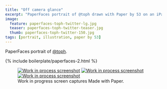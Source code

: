 ```yaml
---
title: "Off camera glance"
excerpt: "PaperFaces portrait of @toph drawn with Paper by 53 on an iPad."
image: 
  feature: paperfaces-toph-twitter-lg.jpg
  teaser: paperfaces-toph-twitter-teaser.jpg
  thumb: paperfaces-toph-twitter-150.jpg
tags: [portrait, illustration, paper by 53]
---
```


PaperFaces portrait of [@toph](http://twitter.com/toph).

{% include boilerplate/paperfaces-2.html %}

<figure class="third">
  <a href="{{ site.url }}/images/paperfaces-toph-process-1-lg.jpg"><img src="{{ site.url }}/images/paperfaces-toph-process-1-600.jpg" alt="Work in process screenshot"></a>
  <a href="{{ site.url }}/images/paperfaces-toph-process-2-lg.jpg"><img src="{{ site.url }}/images/paperfaces-toph-process-2-600.jpg" alt="Work in process screenshot"></a>
  <a href="{{ site.url }}/images/paperfaces-toph-process-3-lg.jpg"><img src="{{ site.url }}/images/paperfaces-toph-process-3-600.jpg" alt="Work in process screenshot"></a>
  <figcaption>Work in progress screen captures Made with Paper.</figcaption>
</figure>